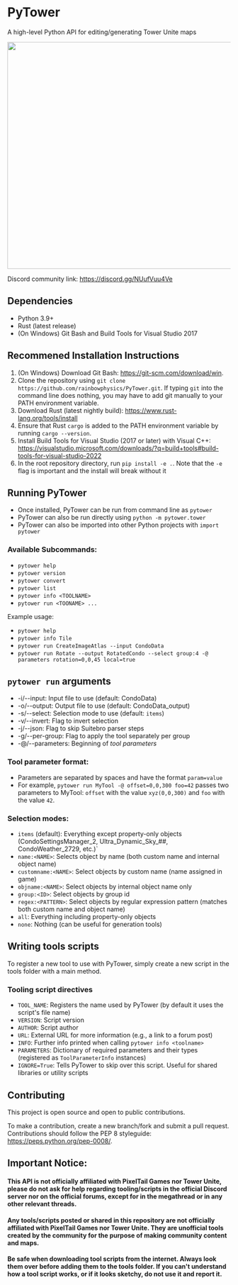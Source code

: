 # PyTower 
A high-level Python API for editing/generating Tower Unite maps

<p align="center">
  <img src="https://github.com/rainbowphysics/PyTower/blob/main/logo.png?raw=true" width="512" height="512" />
</p>

Discord community link: https://discord.gg/NUufVuu4Ve

## Dependencies
 - Python 3.9+
 - Rust (latest release)
 - (On Windows) Git Bash and Build Tools for Visual Studio 2017

## Recommened Installation Instructions
1. (On Windows) Download Git Bash: https://git-scm.com/download/win. 
2. Clone the repository using `git clone https://github.com/rainbowphysics/PyTower.git`. If typing `git` into the command line does nothing, you may have to add git manually to your PATH environment variable.
3. Download Rust (latest nightly build): https://www.rust-lang.org/tools/install
4. Ensure that Rust `cargo` is added to the PATH environment variable by running `cargo --version`.
5. Install Build Tools for Visual Studio (2017 or later) with Visual C++: https://visualstudio.microsoft.com/downloads/?q=build+tools#build-tools-for-visual-studio-2022
6. In the root repository directory, run `pip install -e .`. Note that the `-e` flag is important and the install will break without it

## Running PyTower
 - Once installed, PyTower can be run from command line as `pytower`
 - PyTower can also be run directly using `python -m pytower.tower`
 - PyTower can also be imported into other Python projects with `import pytower`

### Available Subcommands:
 - `pytower help` 
 - `pytower version`
 - `pytower convert`
 - `pytower list`
 - `pytower info <TOOLNAME>` 
 - `pytower run <TOONAME> ...`

Example usage:
 - `pytower help`
 - `pytower info Tile`
 - `pytower run CreateImageAtlas --input CondoData`
 - `pytower run Rotate --output RotatedCondo --select group:4 -@ parameters rotation=0,0,45 local=true`

## `pytower run` arguments
 - -i/--input: Input file to use (default: CondoData)
 - -o/--output: Output file to use (default: CondoData_output)
 - -s/--select: Selection mode to use (default: `items`)
 - -v/--invert: Flag to invert selection
 - -j/--json: Flag to skip Suitebro parser steps
 - -g/--per-group: Flag to apply the tool separately per group
 - -@/--parameters: Beginning of *tool parameters*

### Tool parameter format:
 - Parameters are separated by spaces and have the format `param=value`
 - For example, `pytower run MyTool -@ offset=0,0,300 foo=42` passes two parameters to MyTool: `offset` with the value `xyz(0,0,300)` and `foo` with the value `42`.

### Selection modes:
- `items` (default): Everything except property-only objects (CondoSettingsManager_2, Ultra_Dynamic_Sky_##, CondoWeather_2729, etc.)`
- `name:<NAME>`: Selects object by name (both custom name and internal object name)
- `customname:<NAME>`: Select objects by custom name (name assigned in game)
- `objname:<NAME>`: Select objects by internal object name only
- `group:<ID>`: Select objects by group id
- `regex:<PATTERN>`: Select objects by regular expression pattern (matches both custom name and object name)
- `all`: Everything including property-only objects
- `none`: Nothing (can be useful for generation tools)

## Writing tools scripts
To register a new tool to use with PyTower, simply create a new script in the tools folder with a main method.

### Tooling script directives
- `TOOL_NAME`: Registers the name used by PyTower (by default it uses the script's file name)
- `VERSION`: Script version
- `AUTHOR`: Script author
- `URL`: External URL for more information (e.g., a link to a forum post)
- `INFO`: Further info printed when calling `pytower info <toolname>`
- `PARAMETERS`: Dictionary of required parameters and their types (registered as `ToolParameterInfo` instances)
- `IGNORE=True`: Tells PyTower to skip over this script. Useful for shared libraries or utility scripts

## Contributing
This project is open source and open to public contributions. 

To make a contribution, create a new branch/fork and submit a pull request. Contributions should follow the PEP 8 styleguide: https://peps.python.org/pep-0008/.

## Important Notice:
#### This API is not officially affiliated with PixelTail Games nor Tower Unite, please do not ask for help regarding tooling/scripts in the official Discord server nor on the official forums, except for in the megathread or in any other relevant threads.
#### Any tools/scripts posted or shared in this repository are not officially affiliated with PixelTail Games nor Tower Unite. They are unofficial tools created by the community for the purpose of making community content and maps.
#### Be safe when downloading tool scripts from the internet. Always look them over before adding them to the tools folder. If you can't understand how a tool script works, or if it looks sketchy, do not use it and report it.
